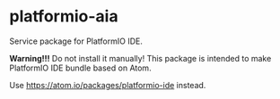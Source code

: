 # platformio-aia

Service package for PlatformIO IDE.

**Warning!!!** Do not install it manually! This package is intended to make
PlatformIO IDE bundle based on Atom.

Use https://atom.io/packages/platformio-ide instead.
